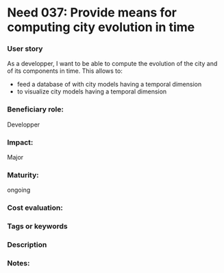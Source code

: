 # Need 037: Provide means for computing city evolution in time

### User story

As a developper, I want to be able to compute the evolution of the city and of its components in time. This allows to: 
  * feed a database of with city models having a temporal dimension
  * to visualize city models having a temporal dimension

### Beneficiary role: 
Developper

### Impact: 
Major

### Maturity:
ongoing

### Cost evaluation:

### Tags or keywords

### Description

### Notes:

